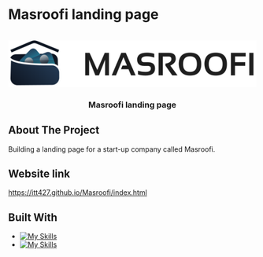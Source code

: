 # Masroofi landing page
<!-- PROJECT LOGO -->
<br />
<div align="center">
  
  <a href="https://github.com/4lena/masroofi-landing-page">
    <img src="/Masroofi/assets/img/Msroofi.svg">
  </a>

  <h3 align="center">Masroofi landing page</h3>
</div>

<!-- introduction -->
## About The Project

Building a landing page for a start-up company called Masroofi.

## Website link
https://itt427.github.io/Masroofi/index.html

<!-- technology -->
## Built With

* [![My Skills](https://skills.thijs.gg/icons?i=bootstrap,html,css)](https://skills.thijs.gg)
* [![My Skills](https://skills.thijs.gg/icons?i=js,jquery)](https://skills.thijs.gg)
